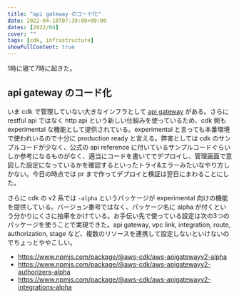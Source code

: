 ```yaml
---
title: "api gateway のコード化"
date: 2022-04-18T07:39:00+09:00
dates: [2022/04]
cover: ""
tags: [cdk, infrastructure]
showFullContent: true
---
```


1時に寝て7時に起きた。

## api gateway のコード化

いま cdk で管理していない大きなインフラとして [api gateway](https://aws.amazon.com/jp/api-gateway/) がある。さらに restful api ではなく http api という新しい仕組みを使っているため、cdk 側も experimental な機能として提供されている。experimental と言っても本番環境で使われいるので十分に production ready と言える。弊害としては cdk のサンプルコードが少なく、公式の api reference に付いているサンプルコードぐらいしか参考になるものがなく、適当にコードを書いてでデプロイし、管理画面で意図した設定になっているかを確認するといったトライ&エラーみたいなやり方しかない。今日の時点では pr まで作ってデプロイと検証は翌日にまわることにした。

さらに cdk の v2 系では `-alpha` というパッケージが experimental 向けの機能を提供している。バージョン番号ではなく、パッケージ名に alpha が付くという分かりにくさに拍車をかけている。お手伝い先で使っている設定は次の3つのパッケージを使うことで実現できた。api gateway, vpc link, integration, route, authorization, stage など、複数のリソースを連携して設定しないといけないのでちょっとややこしい。

* https://www.npmjs.com/package/@aws-cdk/aws-apigatewayv2-alpha
* https://www.npmjs.com/package/@aws-cdk/aws-apigatewayv2-authorizers-alpha
* https://www.npmjs.com/package/@aws-cdk/aws-apigatewayv2-integrations-alpha

